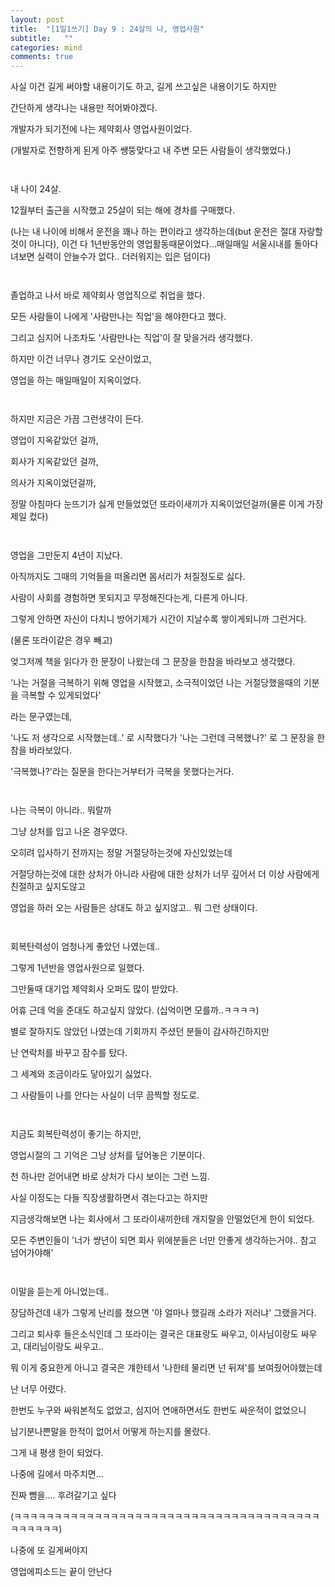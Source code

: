 ```yaml
---
layout: post
title:  "[1일1쓰기] Day 9 : 24살의 나, 영업사원"
subtitle:   ""
categories: mind
comments: true
---
```








사실 이건 길게 써야할 내용이기도 하고, 길게 쓰고싶은 내용이기도 하지만

간단하게 생각나는 내용만 적어봐야겠다.

개발자가 되기전에 나는 제약회사 영업사원이었다.

(개발자로 전향하게 된게 아주 쌩뚱맞다고 내 주변 모든 사람들이 생각했었다.)

` `

내 나이 24살. 

12월부터 출근을 시작했고 25살이 되는 해에 경차를 구매했다.

(나는 내 나이에 비해서 운전을 꽤나 하는 편이라고 생각하는데(but 운전은 절대 자랑할것이 아니다), 이건 다 1년반동안의 영업활동때문이었다...매일매일 서울시내를 돌아다녀보면 실력이 안늘수가 없다.. 더러워지는 입은 덤이다)

` `

졸업하고 나서 바로 제약회사 영업직으로 취업을 했다.

모든 사람들이 나에게 '사람만나는 직업'을 해야한다고 했다.

그리고 심지어 나조차도 '사람만나는 직업'이 잘 맞을거라 생각했다.

하지만 이건 너무나 경기도 오산이었고,

영업을 하는 매일매일이 지옥이었다.

` `

하지만 지금은 가끔 그런생각이 든다. 

영업이 지옥같았던 걸까, 

회사가 지옥같았던 걸까, 

의사가 지옥이었던걸까,

정말 아침마다 눈뜨기가 싫게 만들었었던 또라이새끼가 지옥이었던걸까(물론 이게 가장 제일 컸다)

` `

영업을 그만둔지 4년이 지났다.

아직까지도 그때의 기억들을 떠올리면 몸서리가 처질정도로 싫다.

사람이 사회를 경험하면 못되지고 무정해진다는게, 다른게 아니다.

그렇게 안하면 자신이 다치니 방어기제가 시간이 지날수록 쌓이게되니까 그런거다.

(물론 또라이같은 경우 빼고)



엊그저께 책을 읽다가 한 문장이 나왔는데 그 문장을 한참을 바라보고 생각했다.

'나는 거절을 극복하기 위해 영업을 시작했고, 소극적이었던 나는 거절당했을때의 기분을 극복할 수 있게되었다'

라는 문구였는데,

'나도 저 생각으로 시작했는데..' 로 시작했다가 '나는 그런데 극복했나?' 로 그 문장을 한참을 바라보았다.

'극복했나?'라는 질문을 한다는거부터가 극복을 못했다는거다.

` `

나는 극복이 아니라.. 뭐랄까

그냥 상처를 입고 나온 경우였다.

오히려 입사하기 전까지는 정말 거절당하는것에 자신있었는데

거절당하는것에 대한 상처가 아니라 사람에 대한 상처가 너무 깊어서 더 이상 사람에게 친절하고 싶지도않고

영업을 하러 오는 사람들은 상대도 하고 싶지않고.. 뭐 그런 상태이다.

` `

회복탄력성이 엄청나게 좋았던 나였는데..

그렇게 1년반을 영업사원으로 일했다.

그만둘때 대기업 제약회사 오퍼도 많이 받았다.

어휴 근데 억을 준대도 하고싶지 않았다. (십억이면 모를까..ㅋㅋㅋㅋ)

별로 잘하지도 않았던 나였는데 기회까지 주셨던 분들이 감사하긴하지만 

난 연락처를 바꾸고 잠수를 탔다.

그 세계와 조금이라도 닿아있기 싫었다.

그 사람들이 나를 안다는 사실이 너무 끔찍할 정도로.

` `

지금도 회복탄력성이 좋기는 하지만,

영업시절의 그 기억은 그냥 상처를 덮어놓은 기분이다.

천 하나만 걷어내면 바로 상처가 다시 보이는 그런 느낌.



사실 이정도는 다들 직장생활하면서 겪는다고는 하지만

지금생각해보면 나는 회사에서 그 또라이새끼한테 개지랄을 안떨었던게 한이 되었다.

모든 주변인들이 '너가 썅년이 되면 회사 위에분들은 너만 안좋게 생각하는거야.. 참고 넘어가야해'



` `

이말을 듣는게 아니었는데..

장담하건데 내가 그렇게 난리를 쳤으면 '야 얼마나 했길래 소라가 저러냐' 그랬을거다.

그리고 퇴사후 들은소식인데 그 또라이는 결국은 대표랑도 싸우고, 이사님이랑도 싸우고, 대리님이랑도 싸우고..

뭐 이게 중요한게 아니고 결국은 걔한테서 '나한테 물리면 넌 뒤져'를 보여줬어야했는데

난 너무 어렸다.

한번도 누구와 싸워본적도 없었고, 심지어 연애하면서도 한번도 싸운적이 없었으니

남기분나쁜말을 한적이 없어서 어떻게 하는지를 몰랐다.



그게 내 평생 한이 되었다.

나중에 길에서 마주치면...

진짜 뺨을.... 후려갈기고 싶다

(ㅋㅋㅋㅋㅋㅋㅋㅋㅋㅋㅋㅋㅋㅋㅋㅋㅋㅋㅋㅋㅋㅋㅋㅋㅋㅋㅋㅋㅋㅋㅋㅋㅋㅋㅋㅋㅋㅋㅋㅋㅋㅋㅋㅋ)





나중에 또 길게써야지

영업에피소드는 끝이 안난다











